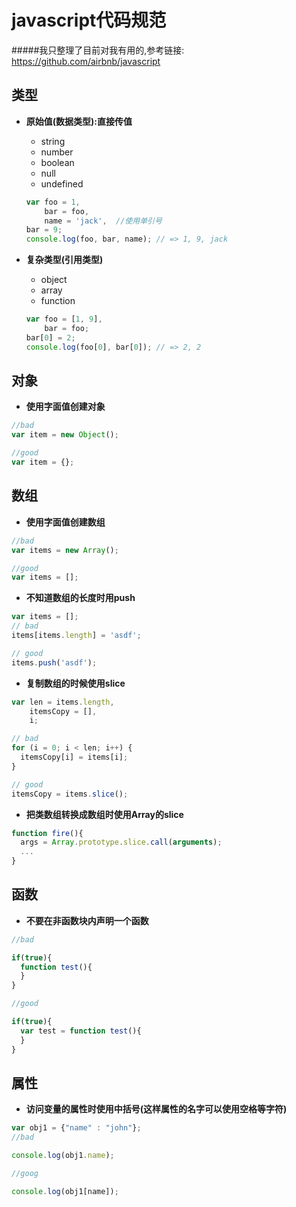 javascript代码规范
===================

#####我只整理了目前对我有用的,参考链接: https://github.com/airbnb/javascript

类型
---------
  - **原始值(数据类型):直接传值**
  
    + string
    + number
    + boolean
    + null
    + undefined
    
    ```javascript
    var foo = 1,
        bar = foo,
        name = 'jack',  //使用单引号
    bar = 9;
    console.log(foo, bar, name); // => 1, 9, jack
    ```
  - **复杂类型(引用类型)**
    + object
    + array
    + function
    
    ```javascript
    var foo = [1, 9],
        bar = foo;
    bar[0] = 2;
    console.log(foo[0], bar[0]); // => 2, 2
    ```

对象
---------

  - **使用字面值创建对象**
  
  ```javascript
  //bad
  var item = new Object();
  
  //good
  var item = {};
  ```

数组
-----

  - **使用字面值创建数组**
  
  ```javascript
  //bad
  var items = new Array();
  
  //good
  var items = [];
  ```
  - **不知道数组的长度时用push**
  
  ```javascript
  var items = [];
  // bad
  items[items.length] = 'asdf';

  // good
  items.push('asdf');
  ```
    
  - **复制数组的时候使用slice**
  
  ```javascript
  var len = items.length,
      itemsCopy = [],
      i;

  // bad
  for (i = 0; i < len; i++) {
    itemsCopy[i] = items[i];
  }

  // good
  itemsCopy = items.slice();
  ```
  
  - **把类数组转换成数组时使用Array的slice**
  
  ```javascript
  function fire(){
    args = Array.prototype.slice.call(arguments);
    ...
  }
  ```
  
  函数
  ----
  
  - **不要在非函数块内声明一个函数**
  
  ```javascript
  //bad
  
  if(true){
    function test(){
    }
  }
  
  //good
  
  if(true){
    var test = function test(){
    }
  }
  ```
  
  属性
  -----
  
  - **访问变量的属性时使用中括号(这样属性的名字可以使用空格等字符)**
  
  ```javascript
  var obj1 = {"name" : "john"};
  //bad
  
  console.log(obj1.name);
  
  //goog
  
  console.log(obj1[name]);
  ```
  
  
  


